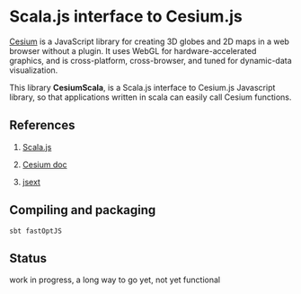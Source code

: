 # Scala.js interface to Cesium.js

[Cesium](http://cesiumjs.org/) is a JavaScript library for creating 3D globes and 2D maps in a web browser without a plugin. 
It uses WebGL for hardware-accelerated graphics, and is cross-platform, cross-browser, 
and tuned for dynamic-data visualization. 

This library **CesiumScala**, is a Scala.js interface to Cesium.js Javascript library, so that applications 
written in scala can easily call Cesium functions.

## References
 
1) [Scala.js](https://www.scala-js.org/)

2) [Cesium doc](https://cesiumjs.org/refdoc.html)

3) [jsext](https://github.com/jducoeur/jsext)

## Compiling and packaging

    sbt fastOptJS

## Status

work in progress, a long way to go yet, not yet functional



